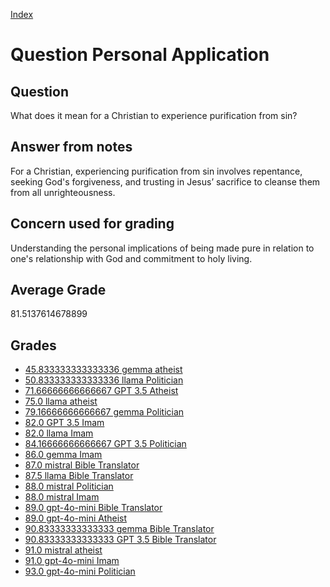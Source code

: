 
[Index](../../index.md)
# Question Personal Application
## Question
What does it mean for a Christian to experience purification from sin?

## Answer from notes
For a Christian, experiencing purification from sin involves repentance, seeking God's forgiveness, and trusting in Jesus’ sacrifice to cleanse them from all unrighteousness.

## Concern used for grading
Understanding the personal implications of being made pure in relation to one's relationship with God and commitment to holy living.

## Average Grade
81.5137614678899

## Grades
 * [45.833333333333336 gemma atheist](../answers/gemma_atheist/Personal_Application.md)
 * [50.833333333333336 llama Politician](../answers/llama_Politician/Personal_Application.md)
 * [71.66666666666667 GPT 3.5 Atheist](../answers/GPT_3.5_Atheist/Personal_Application.md)
 * [75.0 llama atheist](../answers/llama_atheist/Personal_Application.md)
 * [79.16666666666667 gemma Politician](../answers/gemma_Politician/Personal_Application.md)
 * [82.0 GPT 3.5 Imam](../answers/GPT_3.5_Imam/Personal_Application.md)
 * [82.0 llama Imam](../answers/llama_Imam/Personal_Application.md)
 * [84.16666666666667 GPT 3.5 Politician](../answers/GPT_3.5_Politician/Personal_Application.md)
 * [86.0 gemma Imam](../answers/gemma_Imam/Personal_Application.md)
 * [87.0 mistral Bible Translator](../answers/mistral_Bible_Translator/Personal_Application.md)
 * [87.5 llama Bible Translator](../answers/llama_Bible_Translator/Personal_Application.md)
 * [88.0 mistral Politician](../answers/mistral_Politician/Personal_Application.md)
 * [88.0 mistral Imam](../answers/mistral_Imam/Personal_Application.md)
 * [89.0 gpt-4o-mini Bible Translator](../answers/gpt-4o-mini_Bible_Translator/Personal_Application.md)
 * [89.0 gpt-4o-mini Atheist](../answers/gpt-4o-mini_Atheist/Personal_Application.md)
 * [90.83333333333333 gemma Bible Translator](../answers/gemma_Bible_Translator/Personal_Application.md)
 * [90.83333333333333 GPT 3.5 Bible Translator](../answers/GPT_3.5_Bible_Translator/Personal_Application.md)
 * [91.0 mistral atheist](../answers/mistral_atheist/Personal_Application.md)
 * [91.0 gpt-4o-mini Imam](../answers/gpt-4o-mini_Imam/Personal_Application.md)
 * [93.0 gpt-4o-mini Politician](../answers/gpt-4o-mini_Politician/Personal_Application.md)
